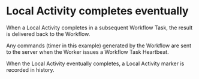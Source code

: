 # Local Activity completes eventually

When a Local Activity completes in a subsequent Workflow Task, the result is delivered back to the
Workflow.

Any commands (timer in this example) generated by the Workflow are sent to the server when the
Worker issues a Workflow Task Heartbeat.

When the Local Activity eventually completes, a Local Activity marker is recorded in history.
